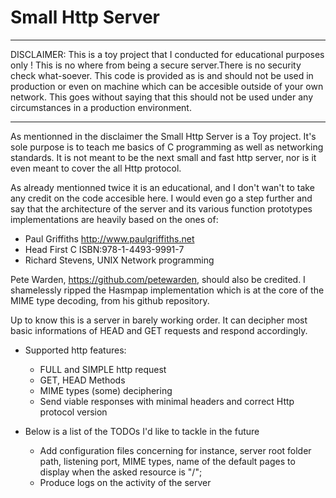 # Small Http Server

* ******************************************************************************
 DISCLAIMER: This is a toy project that I conducted for educational purposes only ! This is no where from being a secure server.There is no security check what-soever. This code is provided as is and should not be used in production or even on machine which can be accesible outside of your own network. This goes without saying that this should not be used under any circumstances in a production environment.                                  
* ******************************************************************************

As mentionned in the disclaimer the Small Http Server is a Toy project. It's sole purpose is to teach me basics of C programming as well as networking standards. It is not meant to be the next small and fast http server, nor is it even meant to cover the all Http protocol.

As already mentionned twice it is an educational, and I don't wan't to take any credit on the code accesible here. I would even go a step further and say that the architecture of the server and its various function prototypes implementations are heavily based on the ones of:

  - Paul Griffiths  http://www.paulgriffiths.net
  - Head First C    ISBN:978-1-4493-9991-7
  - Richard Stevens, UNIX Network programming

Pete Warden, https://github.com/petewarden, should also be credited. I shamelessly ripped the Hasmpap implementation which is at the core of the MIME type decoding, from his github repository.

Up to know this is a server in barely working order. It can decipher most basic informations of HEAD and GET requests and respond accordingly.

+ Supported http features:
  - FULL and SIMPLE http request
  - GET, HEAD Methods
  - MIME types (some) deciphering
  - Send viable responses with minimal headers and correct Http protocol version

+ Below is a list of the TODOs I'd like to tackle in the future
  - Add configuration files concerning for instance, server root folder path, listening port, MIME types, name of the default pages to display when the asked resource is "/";
  - Produce logs on the activity of the server
